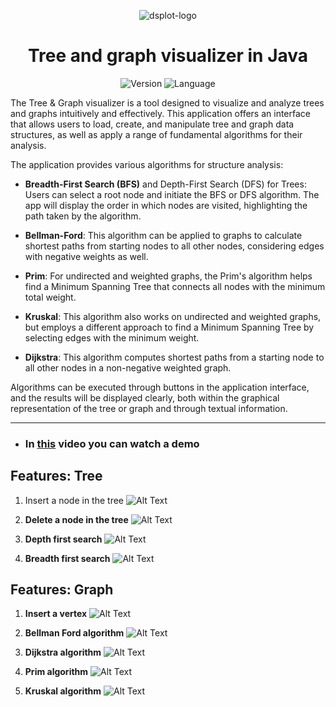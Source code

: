 <p align="center">
  <img src="src/resources/img/icona.png" alt="dsplot-logo">
</p>
<h1 align="center">
Tree and graph visualizer in Java
</h1>

<p align="center">
<img src="https://img.shields.io/badge/Version-0.1.0-brightgreen" alt="Version">
<img src="https://img.shields.io/badge/Language-Java-blue" alt="Language">
</p>

The Tree & Graph visualizer is a tool designed to visualize and analyze trees and graphs intuitively and effectively. This application offers an interface that allows users to load, create, and manipulate tree and graph data structures, as well as apply a range of fundamental algorithms for their analysis.

The application provides various algorithms for structure analysis:

- **Breadth-First Search (BFS)** and Depth-First Search (DFS) for Trees: Users can select a root node and initiate the BFS or DFS algorithm. The app will display the order in which nodes are visited, highlighting the path taken by the algorithm.

- **Bellman-Ford**: This algorithm can be applied to graphs to calculate shortest paths from starting nodes to all other nodes, considering edges with negative weights as well.

- **Prim**: For undirected and weighted graphs, the Prim's algorithm helps find a Minimum Spanning Tree that connects all nodes with the minimum total weight.

- **Kruskal**: This algorithm also works on undirected and weighted graphs, but employs a different approach to find a Minimum Spanning Tree by selecting edges with the minimum weight.

- **Dijkstra**: This algorithm computes shortest paths from a starting node to all other nodes in a non-negative weighted graph.

Algorithms can be executed through buttons in the application interface, and the results will be displayed clearly, both within the graphical representation of the tree or graph and through textual information.
<hr />

- ### In [this](https://www.youtube.com/watch?v=jy3XS51Yajg) video you can watch a demo

## Features: Tree
1. Insert a node in the tree
![Alt Text](src/resources/gif/insert%20node%20tree.gif)

2. **Delete a node in the tree**
![Alt Text](src/resources/gif/delete%20node.gif)

3. **Depth first search** 
![Alt Text](src/resources/gif/DFS.gif)

4. **Breadth first search**
![Alt Text](src/resources/gif/BFS.gif)

## Features: Graph

1. **Insert a vertex**
![Alt Text](src/resources/gif/insert%20vertex.gif)

2. **Bellman Ford algorithm**
![Alt Text](src/resources/gif/bellman%20ford.gif)

3. **Dijkstra algorithm**
![Alt Text](src/resources/gif/dijkstra.gif)

4. **Prim algorithm**
![Alt Text](src/resources/gif/prim.gif)

5. **Kruskal algorithm**
![Alt Text](src/resources/gif/kruskal.gif)
